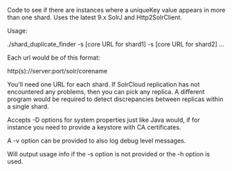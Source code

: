 Code to see if there are instances where a uniqueKey value appears in
more than one shard.  Uses the latest 9.x SolrJ and Http2SolrClient.

Usage:

./shard_duplicate_finder -s [core URL for shard1] -s [core URL for shard2] ...

Each url would be of this format:

http(s)://server:port/solr/corename

You'll need one URL for each shard.  If SolrCloud replication has not
encountered any problems, then you can pick any replica.  A different
program would be required to detect discrepancies between replicas
within a single shard.

Accepts -D options for system properties just like Java would, if for
instance you need to provide a keystore with CA certificates.

A -v option can be provided to also log debug level messages.


Will output usage info if the -s option is not provided or the -h
option is used.
